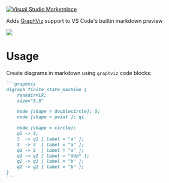 [![Visual Studio Marketplace](https://img.shields.io/vscode-marketplace/d/geeklearningio.graphviz-markdown-preview.svg)](https://marketplace.visualstudio.com/items?itemName=geeklearningio.graphviz-markdown-preview)

Adds [GraphViz](http://www.graphviz.org/) support to VS Code's builtin markdown preview

![](https://github.com/geeklearningio/graphviz-markdown-preview/raw/master/docs/example.png)


# Usage
Create diagrams in markdown using `graphviz` code blocks:

~~~markdown
```graphviz
digraph finite_state_machine {
    rankdir=LR;
    size="8,5"

    node [shape = doublecircle]; S;
    node [shape = point ]; qi

    node [shape = circle];
    qi -> S;
    S  -> q1 [ label = "a" ];
    S  -> S  [ label = "a" ];
    q1 -> S  [ label = "a" ];
    q1 -> q2 [ label = "ddb" ];
    q2 -> q1 [ label = "b" ];
    q2 -> q2 [ label = "b" ];
}
```
~~~